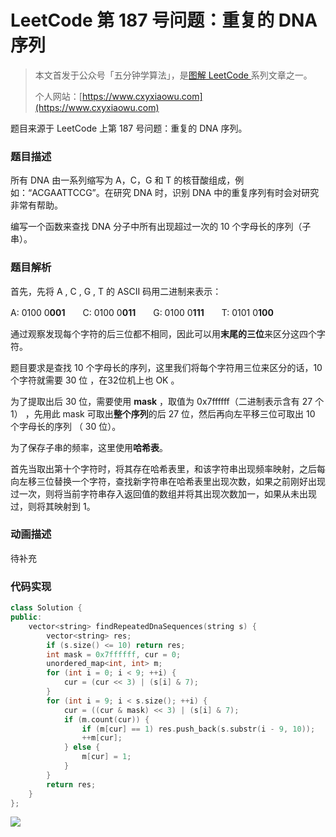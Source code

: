 # LeetCode 第 187 号问题：重复的 DNA 序列

> 本文首发于公众号「五分钟学算法」，是[图解 LeetCode ](<https://github.com/MisterBooo/LeetCodeAnimation>)系列文章之一。
>
> 个人网站：[https://www.cxyxiaowu.com](https://www.cxyxiaowu.com)

题目来源于 LeetCode 上第 187 号问题：重复的 DNA 序列。

### 题目描述

所有 DNA 由一系列缩写为 A，C，G 和 T 的核苷酸组成，例如：“ACGAATTCCG”。在研究 DNA 时，识别 DNA 中的重复序列有时会对研究非常有帮助。

编写一个函数来查找 DNA 分子中所有出现超过一次的 10 个字母长的序列（子串）。

### 题目解析

首先，先将  A , C , G , T 的 ASCII 码用二进制来表示：

A: 0100 0**001**　　C: 0100 0**011**　　G: 0100 0**111**　　T: 0101 0**100**

通过观察发现每个字符的后三位都不相同，因此可以用**末尾的三位**来区分这四个字符。

题目要求是查找 10 个字母长的序列，这里我们将每个字符用三位来区分的话，10 个字符就需要 30 位 ，在32位机上也 OK 。

为了提取出后 30 位，需要使用 **mask** ，取值为 0x7ffffff（二进制表示含有 27 个 1） ，先用此 mask 可取出**整个序列**的后 27 位，然后再向左平移三位可取出 10 个字母长的序列 （ 30 位）。

为了保存子串的频率，这里使用**哈希表**。

首先当取出第十个字符时，将其存在哈希表里，和该字符串出现频率映射，之后每向左移三位替换一个字符，查找新字符串在哈希表里出现次数，如果之前刚好出现过一次，则将当前字符串存入返回值的数组并将其出现次数加一，如果从未出现过，则将其映射到 1。

### 

### 动画描述

待补充

### 代码实现

```c++
class Solution {
public:
    vector<string> findRepeatedDnaSequences(string s) {
        vector<string> res;
        if (s.size() <= 10) return res;
        int mask = 0x7ffffff, cur = 0;
        unordered_map<int, int> m;
        for (int i = 0; i < 9; ++i) {
            cur = (cur << 3) | (s[i] & 7);
        }
        for (int i = 9; i < s.size(); ++i) {
            cur = ((cur & mask) << 3) | (s[i] & 7);
            if (m.count(cur)) {
                if (m[cur] == 1) res.push_back(s.substr(i - 9, 10));
                ++m[cur]; 
            } else {
                m[cur] = 1;
            }
        }
        return res;
    }
};
```





![](https://blog-1257126549.cos.ap-guangzhou.myqcloud.com/blog/xzbvx.png)